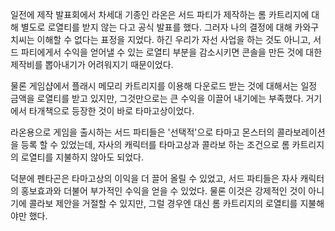 일전에 제작 발표회에서 차세대 기종인 라온은 서드 파티가 제작하는 롬 카트리지에 대해 별도로 로열티를 받지 않는 다고 공식 발표를 했다.
그러자 나의 결정에 대해 카와구치씨는 이해할 수 없다는 표정을 지었다.
하긴 우리가 자선 사업을 하는 것도 아니고, 서드 파티에게서 수익을 얻어낼 수 있는 로열티 부분을 감소시키면 콘솔을 만든 것에 대한 제작비를 뽑아내기가 어려워지기 때문이었다.

물론 게임샵에서 플래시 메모리 카트리지를 이용해 다운로드 받는 것에 대해서는 일정 금액을 로열티를 받고 있지만, 그것만으로는 큰 수익을 이끌어 내기에는 부족했다.
거기에서 타개책으로 등장한 것이 바로 타마고상이었다.

라온용으로 게임을 출시하는 서드 파티들은 '선택적'으로 타마고 몬스터의 콜라보레이션을 등록 할 수 있었는데, 자사의 캐릭터를 타마고상과 콜라보 하는 조건으로 롬 카트리지의 로열티를 지불하지 않아도 되었다.

덕분에 펜타곤은 타마고상의 이익을 더 끌어 올릴 수 있었고, 서드 파티들은 자사 캐릭터의 홍보효과와 더불어 부가적인 수익을 얻을 수 있었다.
물론 이것은 강제적인 것이 아니기에 콜라보 제안을 거절할 수 있지만, 그럴 경우엔 대신 롬 카트리지의 로열티를 지불해야만 했다.